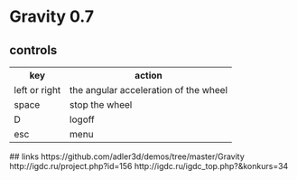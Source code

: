 # Gravity 0.7
## controls
<table>
<tr><th>key</th><th>action</th></tr>
<tr><td>left or right</td><td>the angular acceleration of the wheel</td></tr>
<tr><td>space</td><td>stop the wheel</td></tr>
<tr><td>D</td><td>logoff</td></tr>
<tr><td>esc</td><td>menu</td></tr>
</table>
## links
https://github.com/adler3d/demos/tree/master/Gravity
http://igdc.ru/project.php?id=156
http://igdc.ru/igdc_top.php?&konkurs=34